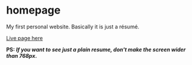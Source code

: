 # homepage
My first personal website. Basically it is just a résumé.

[Live page here](https://shcracoziabra.github.io/homepage)

**PS: _If you want to see just a plain resume, don't make the screen wider than 768px_.**

